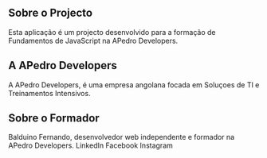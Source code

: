 
## Sobre o Projecto

Esta aplicação é um projecto desenvolvido para a formação de Fundamentos de JavaScript na APedro Developers.

## A APedro Developers

A APedro Developers, é uma empresa angolana focada em Soluçoes de TI e Treinamentos Intensivos.

## Sobre o Formador

Balduino Fernando, desenvolvedor web independente e formador na APedro Developers.
LinkedIn
Facebook
Instagram
